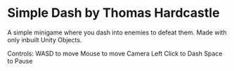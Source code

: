 # Simple Dash by Thomas Hardcastle
A simple minigame where you dash into enemies to defeat them.
Made with only inbuilt Unity Objects.

Controls:
WASD to move
Mouse to move Camera
Left Click to Dash
Space to Pause


